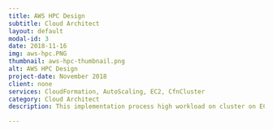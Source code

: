 ```yaml
---
title: AWS HPC Design
subtitle: Cloud Architect
layout: default
modal-id: 3
date: 2018-11-16
img: aws-hpc.PNG
thumbnail: aws-hpc-thumbnail.png
alt: AWS HPC Design
project-date: November 2018
client: none
services: CloudFormation, AutoScaling, EC2, CfnCluster
category: Cloud Architect
description: This implementation process high workload on cluster on EC2 instances and managed using CfnCluster

---
```

